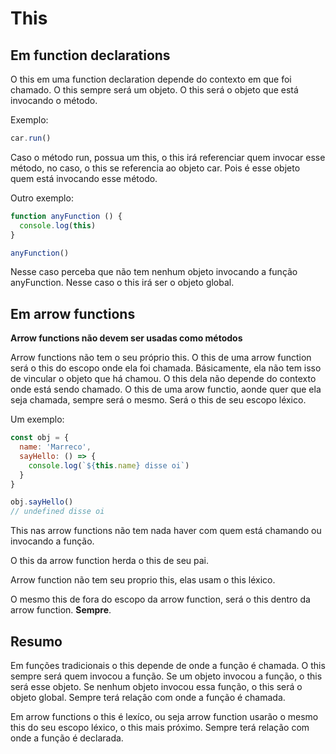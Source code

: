 # This

## Em function declarations

O this em uma function declaration depende do contexto em que foi chamado.
O this sempre será um objeto.
O this será o objeto que está invocando o método.

Exemplo: 

```js
car.run()
```

Caso o método run, possua um this, o this irá referenciar quem invocar esse método,
no caso, o this se referencia ao objeto car. Pois é esse objeto quem está
invocando esse método.

Outro exemplo: 

```js
function anyFunction () {
  console.log(this)
}

anyFunction()
```

Nesse caso perceba que não tem nenhum objeto invocando a função
anyFunction. Nesse caso o this irá ser o objeto global.

## Em arrow functions

**Arrow functions não devem ser usadas como métodos**

Arrow functions não tem o seu próprio this.
O this de uma arrow function será o this do escopo onde ela foi chamada.
Básicamente, ela não tem isso de vincular o objeto que há chamou.
O this dela não depende do contexto onde está sendo chamado.
O this de uma arow functio, aonde quer que ela seja chamada,
sempre será o mesmo. Será o this de seu escopo léxico.

Um exemplo:

```js
const obj = {
  name: 'Marreco',
  sayHello: () => {
    console.log(`${this.name} disse oi`)
  }
}

obj.sayHello() 
// undefined disse oi
```

This nas arrow functions não tem nada haver com quem 
está chamando ou invocando a função.

O this da arrow function herda o this de seu pai.

Arrow function não tem seu proprio this, elas usam o this
léxico.

O mesmo this de fora do escopo da arrow function, será o
this dentro da arrow function. **Sempre**.

## Resumo

Em funções tradicionais o this depende de onde a função é chamada.
O this sempre será quem invocou a função. Se um objeto invocou a função,
o this será esse objeto. Se nenhum objeto invocou essa função, o this será
o objeto global. Sempre terá relação com onde a função é chamada.

Em arrow functions o this é lexíco, ou seja arrow function usarão o mesmo this
do seu escopo léxico, o this mais próximo. Sempre terá relação com
onde a função é declarada.

